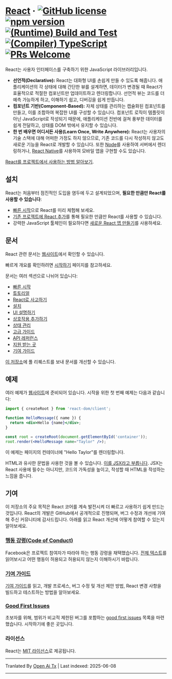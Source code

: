 # [React](https://react.dev/) &middot; [![GitHub license](https://img.shields.io/badge/license-MIT-blue.svg)](https://github.com/facebook/react/blob/main/LICENSE) [![npm version](https://img.shields.io/npm/v/react.svg?style=flat)](https://www.npmjs.com/package/react) [![(Runtime) Build and Test](https://github.com/facebook/react/actions/workflows/runtime_build_and_test.yml/badge.svg)](https://github.com/facebook/react/actions/workflows/runtime_build_and_test.yml) [![(Compiler) TypeScript](https://github.com/facebook/react/actions/workflows/compiler_typescript.yml/badge.svg?branch=main)](https://github.com/facebook/react/actions/workflows/compiler_typescript.yml) [![PRs Welcome](https://img.shields.io/badge/PRs-welcome-brightgreen.svg)](https://legacy.reactjs.org/docs/how-to-contribute.html#your-first-pull-request)

React는 사용자 인터페이스를 구축하기 위한 JavaScript 라이브러리입니다.

* **선언적(Declarative):** React는 대화형 UI를 손쉽게 만들 수 있도록 해줍니다. 애플리케이션의 각 상태에 대해 간단한 뷰를 설계하면, 데이터가 변경될 때 React가 효율적으로 적절한 컴포넌트만 업데이트하고 렌더링합니다. 선언적 뷰는 코드를 더 예측 가능하게 하고, 이해하기 쉽고, 디버깅을 쉽게 만듭니다.
* **컴포넌트 기반(Component-Based):** 자체 상태를 관리하는 캡슐화된 컴포넌트를 만들고, 이를 조합하여 복잡한 UI를 구성할 수 있습니다. 컴포넌트 로직이 템플릿이 아닌 JavaScript로 작성되기 때문에, 애플리케이션 전반에 걸쳐 풍부한 데이터를 쉽게 전달하고, 상태를 DOM 밖에서 유지할 수 있습니다.
* **한 번 배우면 어디서든 사용(Learn Once, Write Anywhere):** React는 사용자의 기술 스택에 대해 어떠한 가정도 하지 않으므로, 기존 코드를 다시 작성하지 않고도 새로운 기능을 React로 개발할 수 있습니다. 또한 [Node](https://nodejs.org/en)를 사용하여 서버에서 렌더링하거나, [React Native](https://reactnative.dev/)를 사용하여 모바일 앱을 구현할 수도 있습니다.

[React를 프로젝트에서 사용하는 방법 알아보기](https://react.dev/learn).

## 설치

React는 처음부터 점진적인 도입을 염두에 두고 설계되었으며, **필요한 만큼만 React를 사용할 수 있습니다**:

* [빠른 시작](https://react.dev/learn)으로 React를 미리 체험해 보세요.
* [기존 프로젝트에 React 추가](https://react.dev/learn/add-react-to-an-existing-project)를 통해 필요한 만큼만 React를 사용할 수 있습니다.
* 강력한 JavaScript 툴체인이 필요하다면 [새로운 React 앱 만들기](https://react.dev/learn/start-a-new-react-project)를 사용하세요.

## 문서

React 관련 문서는 [웹사이트](https://react.dev/)에서 확인할 수 있습니다.

빠르게 개요를 확인하려면 [시작하기](https://react.dev/learn) 페이지를 참고하세요.

문서는 여러 섹션으로 나뉘어 있습니다:

* [빠른 시작](https://react.dev/learn)
* [튜토리얼](https://react.dev/learn/tutorial-tic-tac-toe)
* [React로 사고하기](https://react.dev/learn/thinking-in-react)
* [설치](https://react.dev/learn/installation)
* [UI 설명하기](https://react.dev/learn/describing-the-ui)
* [상호작용 추가하기](https://react.dev/learn/adding-interactivity)
* [상태 관리](https://react.dev/learn/managing-state)
* [고급 가이드](https://react.dev/learn/escape-hatches)
* [API 레퍼런스](https://react.dev/reference/react)
* [지원 받는 곳](https://react.dev/community)
* [기여 가이드](https://legacy.reactjs.org/docs/how-to-contribute.html)

[이 저장소](https://github.com/reactjs/react.dev)에 풀 리퀘스트를 보내 문서를 개선할 수 있습니다.

## 예제

여러 예제가 [웹사이트](https://react.dev/)에 준비되어 있습니다. 시작을 위한 첫 번째 예제는 다음과 같습니다:

```jsx
import { createRoot } from 'react-dom/client';

function HelloMessage({ name }) {
  return <div>Hello {name}</div>;
}

const root = createRoot(document.getElementById('container'));
root.render(<HelloMessage name="Taylor" />);
```

이 예제는 페이지의 컨테이너에 "Hello Taylor"를 렌더링합니다.

HTML과 유사한 문법을 사용한 것을 볼 수 있습니다. [이를 JSX라고 부릅니다](https://react.dev/learn#writing-markup-with-jsx). JSX는 React 사용에 필수는 아니지만, 코드의 가독성을 높이고, 작성할 때 HTML을 작성하는 느낌을 줍니다.

## 기여

이 저장소의 주요 목적은 React 코어를 계속 발전시켜 더 빠르고 사용하기 쉽게 만드는 것입니다. React의 개발은 GitHub에서 공개적으로 진행되며, 버그 수정과 개선에 기여해 주신 커뮤니티에 감사드립니다. 아래를 읽고 React 개선에 어떻게 참여할 수 있는지 알아보세요.

### [행동 강령(Code of Conduct)](https://code.fb.com/codeofconduct)

Facebook은 프로젝트 참여자가 따라야 하는 행동 강령을 채택했습니다. [전체 텍스트](https://code.fb.com/codeofconduct)를 읽어보시고 어떤 행동이 허용되고 허용되지 않는지 이해하시기 바랍니다.

### [기여 가이드](https://legacy.reactjs.org/docs/how-to-contribute.html)

[기여 가이드](https://legacy.reactjs.org/docs/how-to-contribute.html)를 읽고, 개발 프로세스, 버그 수정 및 개선 제안 방법, React 변경 사항을 빌드하고 테스트하는 방법을 알아보세요.

### [Good First Issues](https://github.com/facebook/react/labels/good%20first%20issue)

초보자를 위해, 범위가 비교적 제한된 버그를 포함하는 [good first issues](https://github.com/facebook/react/labels/good%20first%20issue) 목록을 마련했습니다. 시작하기에 좋은 곳입니다.

### 라이선스

React는 [MIT 라이선스](./LICENSE)로 제공됩니다.

---

Tranlated By [Open Ai Tx](https://github.com/OpenAiTx/OpenAiTx) | Last indexed: 2025-06-08

---
